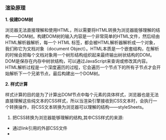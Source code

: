 ### 渲染原理

**1. 侯建DOM树**

浏览器无法直接理解和使用HTML，所以需要将HTML转换为浏览器能够理解的结构——DOM树。构建DOM树的输入内容是一个非常简单的HTML文件，然后经由HTML解析器解析，每一个 HTML 标签，都会被HTML解析器解析成一个对象，我们称它为文档对象（document Object）。HTML本质是一个嵌套结构，在解析的时候会把每个文档对象用一个树形结构组织起来最终输出树状结构的DOM。DOM是保存在内存中树状结构，可以通过JavaScript来查询或修改其内容。HTML解析过程是一个深度遍历的过程，它会遍历一个节点下的所有子节点才会开始解析下一个兄弟节点，最后构建出一个DOM树。

**2. 样式计算**

样式计算的目的是为了计算出DOM节点中每个元素的具体样式，浏览器也是无法直接理解这些纯文本的CSS样式，所以当渲染引擎接收到CSS文本时，会执行一个转换操作，将CSS文本转换为浏览器可以理解的结构——styleSheets。

1. 把CSS转换为浏览器能够理解的结构,其中CSS样式的来源:

* 通过link引用的外部CSS文件
* <style>标记内的 CSS
* 元素的style属性内嵌的CSS

2. 转换样式表中的属性值，使其标准化

现在我们已经把现有的CSS文本转化为浏览器可以理解的结构了，那么接下来就要对其进行属性值的标准化操作。
```css
body { font-size: 2em }  ==>  body { font-size: 32px }
span  {display: none}
div {font-weight: bold}  ==>  div {font-weight: 700}
div {color:red; }  ==>  div {color:rgba(255,0,0);}
```

3. 计算出DOM树中每个节点的具体样式

通过样式的继承，样式层叠计算出DOM节点中每个元素的具体样式，在计算过程中需要遵守CSS的继承和层叠两个规则。这个阶段最终输出的内容是每个DOM节点的样式，并被保存在ComputedStyle的结构内。
![](https://static001.geekbang.org/resource/image/d8/46/d87415b0187e3860404bf963f1c3d646.png)

**3. 渲染树**

将构建的DOM树结合计算的样式表即CSSOM树构建出渲染树

**4. 布局阶段**

计算出DOM树中可见元素的几何位置，我们把这个计算过程叫做布局

1. 创建布局树

你可能注意到了DOM树还含有很多不可见的元素，比如head标签，还有使用了display:none属性的元素。所以在显示之前，我们还要额外地构建一棵只包含可见元素布局树。DOM树中所有不可见的节点都没有包含到布局树中。

为了构建布局树，浏览器大体上完成了下面这些工作

* 遍历DOM树中的所有可见节点，并把这些节点加到布局中；
* 而不可见的节点会被布局树忽略掉，如head标签下面的全部内容，再比如属性包含 dispaly:none，所以这些元素也没有被包进布局树、】

2. 布局计算

现在我们有了一棵完整的布局树。那么接下来，就要计算布局树节点的坐标位置了。布局的计算过程非常复杂。在执行布局操作的时候，会把布局运算的结果重新写回布局树中，所以布局树既是输入内容也是输出内容，这是布局阶段一个不合理的地方，因为在布局阶段并没有清晰地将输入内容和输出内容区分开来。

**5. 分层**

因为页面中有很多复杂的效果，如一些复杂的3D变换、页面滚动，或者使用z-index做z轴排序等，为了更加方便地实现这些效果，渲染引擎还需要为特定的节点生成专用的图层，并生成一棵对应的图层树。正是这些图层叠加在一起构成了最终的页面图像。

* 拥有层叠上下文属性的元素会被提升为单独的一层。
* 需要剪裁（clip）的地方也会被创建为图层。

**6. 图层绘制**

在完成图层树的构建之后，渲染引擎会对图层树中的每个图层进行绘制，
渲染引擎实现图层的绘制会把一个图层的绘制拆分成很多小的绘制指令，然后再把这些指令按照顺序组成一个待绘制列表，绘制列表中的指令其实非常简单，就是让其执行一个简单的绘制操作，比如绘制粉色矩形或者黑色的线等。而绘制一个元素通常需要好几条绘制指令，因为每个元素的背景、前景、边框都需要单独的指令去绘制。所以在图层绘制阶段，输出的内容就是这些待绘制列表。

**7. 栅格化（raster）操作**

绘制列表只是用来记录绘制顺序和绘制指令的列表，而实际上绘制操作是由渲染引擎中的合成线程来完成的。当图层的绘制列表准备好之后，主线程会把该绘制列表提交（commit）给合成线程，那么接下来合成线程是怎么工作的呢？ 浏览器已经知道了文档结构、每一个元素的样式，元素的几何信息，绘制的顺序。将这些信息转化成屏幕上像素的过程叫做光栅化
![](https://static001.geekbang.org/infoq/9e/9ed512afc63c664458faf1bd42247cc0.gif)

通常一个页面可能很大，但是用户只能看到其中的一部分，我们把用户可以看到的这个部分叫做视口（viewport）。

在有些情况下，有的图层可以很大，比如有的页面你使用滚动条要滚动好久才能滚动到底部，但是通过视口，用户只能看到页面的很小一部分，所以在这种情况下，要绘制出所有图层内容的话，就会产生太大的开销，而且也没有必要。基于这个原因，合成线程会将图层划分为图块（tile），这些图块的大小通常是256x256或者512x512，然后合成线程会按照视口附近的图块来优先生成位图，实际生成位图的操作是由栅格化来执行的。所谓栅格化，是指将图块转换为位图。而图块是栅格化执行的最小单位。渲染进程维护了一个栅格化的线程池，所有的图块栅格化都是在线程池内执行的通常，栅格化过程都会使用GPU来加速生成，使用GPU生成位图的过程叫快速栅格化，或者GPU栅格化，生成的位图被保存在GPU内存中。渲染进程把生成图块的指令发送给GPU，然后在GPU中执行生成图块的位图，并保存在GPU的内存中。

**8. 合成和显示**

一旦所有图块都被光栅化，合成线程就会生成一个绘制图块的命令——“DrawQuad”，然后将该命令提交给浏览器进程。浏览器进程里面有一个叫viz的组件，用来接收合成线程发过来的DrawQuad命令，然后根据DrawQuad命令，将其页面内容绘制到内存中，最后再将内存显示在屏幕上。到这里，经过这一系列的阶段，编写好的HTML、CSS、JavaScript等文件，经过浏览器就会显示出漂亮的页面了。

总结为如下

* 渲染进程将HTML内容转换为能够读懂的DOM树结构。
* 渲染引擎将CSS样式表转化为浏览器可以理解的styleSheets，计算出DOM节点的样式。
* 创建布局树，并计算元素的布局信息。
* 对布局树进行分层，并生成分层树。
* 为每个图层生成绘制列表，并将其提交到合成线程。
* 合成线程将图层分成图块，并在光栅化线程池中将图块转换成位图。
* 合成线程发送绘制图块命令DrawQuad给浏览器进程。
* 浏览器进程根据DrawQuad消息生成页面，并显示到显示器
  
### 扩展
  
浏览器的进程有很多：如Browser进程（主线程）、渲染进程、GPU进程和插件进程。这里主要讲一下渲染进程，这是和前端的工作息息相关的。

渲染进程又划分了多个线程：

* GUI线程
  
负责渲染页面。我们所知道的解析HTML和CSS，构建DOM树、CSSOM树和render树和绘制布局的过程都在这一个线程中进行。只要界面需要重绘或者重排时，就会执行该线程。

* JS引擎线程
  
负责解析并运行JS代码。值得注意的是，它与GUI线程是互斥的关系。当JS代码执行的时间过长，会阻塞页面渲染。这也就是为什么我们常常把JS代码放到代码的末端执行的原因。

* 事件触发线程
  
这个线程并不属于JS引擎线程中，而是单独的一条线程，负责控制事件循环，就是我们常说的event loop。在事件触发时，会将对应的事件添加到处理队列的对尾，等待Js引擎处理。

* 计时器触发线程
  
这个线程同样时不属于Js引擎线程的。负责计时，计时完毕后，将事件添加到事件队列，等待Js引擎处理。

* 异步HTTP请求线程
  
在XMLHttpRequest连接后，浏览器会创建一个异步请求线程来监测请求的状态变更。






